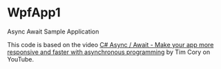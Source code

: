 # WpfApp1
Async Await Sample Application

This code is based on the video [C# Async / Await - Make your app more responsive and faster with asynchronous programming](https://www.youtube.com/watch?v=2moh18sh5p4) by Tim Cory on YouTube.

